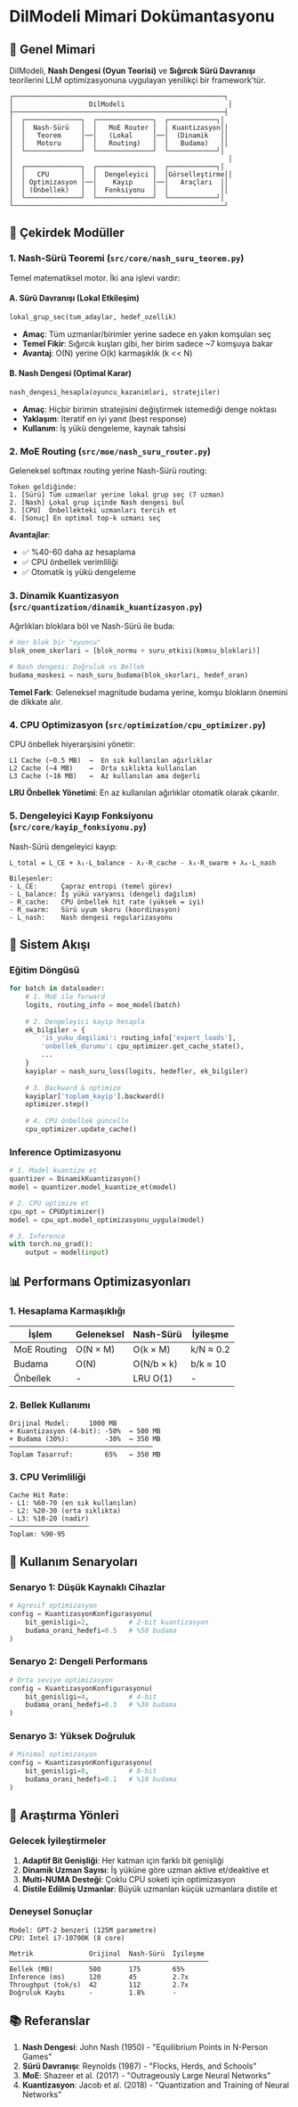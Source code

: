# DilModeli Mimari Dokümantasyonu

## 📐 Genel Mimari

DilModeli, **Nash Dengesi (Oyun Teorisi)** ve **Sığırcık Sürü Davranışı** teorilerini LLM optimizasyonuna uygulayan yenilikçi bir framework'tür.

```
┌─────────────────────────────────────────────────────┐
│                   DilModeli                          │
├─────────────────────────────────────────────────────┤
│  ┌──────────────┐  ┌──────────────┐  ┌────────────┐│
│  │  Nash-Sürü   │  │   MoE Router │  │ Kuantizasyon││
│  │   Teorem     │──│   (Lokal     │──│  (Dinamik   ││
│  │   Motoru     │  │   Routing)   │  │   Budama)   ││
│  └──────────────┘  └──────────────┘  └────────────┘│
│                                                      │
│  ┌──────────────┐  ┌──────────────┐  ┌────────────┐│
│  │   CPU        │  │  Dengeleyici │  │Görselleştirme││
│  │ Optimizasyon │──│    Kayıp     │──│   Araçları  ││
│  │ (Önbellek)   │  │  Fonksiyonu  │  │             ││
│  └──────────────┘  └──────────────┘  └────────────┘│
└─────────────────────────────────────────────────────┘
```

## 🧠 Çekirdek Modüller

### 1. Nash-Sürü Teoremi (`src/core/nash_suru_teorem.py`)

Temel matematiksel motor. İki ana işlevi vardır:

#### A. Sürü Davranışı (Lokal Etkileşim)
```python
lokal_grup_sec(tum_adaylar, hedef_ozellik)
```
- **Amaç**: Tüm uzmanlar/birimler yerine sadece en yakın komşuları seç
- **Temel Fikir**: Sığırcık kuşları gibi, her birim sadece ~7 komşuya bakar
- **Avantaj**: O(N) yerine O(k) karmaşıklık (k << N)

#### B. Nash Dengesi (Optimal Karar)
```python
nash_dengesi_hesapla(oyuncu_kazanimlari, stratejiler)
```
- **Amaç**: Hiçbir birimin stratejisini değiştirmek istemediği denge noktası
- **Yaklaşım**: Iteratif en iyi yanıt (best response)
- **Kullanım**: İş yükü dengeleme, kaynak tahsisi

### 2. MoE Routing (`src/moe/nash_suru_router.py`)

Geleneksel softmax routing yerine Nash-Sürü routing:

```
Token geldiğinde:
1. [Sürü] Tüm uzmanlar yerine lokal grup seç (7 uzman)
2. [Nash] Lokal grup içinde Nash dengesi bul
3. [CPU]  Önbellekteki uzmanları tercih et
4. [Sonuç] En optimal top-k uzmanı seç
```

**Avantajlar**:
- ✅ %40-60 daha az hesaplama
- ✅ CPU önbellek verimliliği
- ✅ Otomatik iş yükü dengeleme

### 3. Dinamik Kuantizasyon (`src/quantization/dinamik_kuantizasyon.py`)

Ağırlıkları bloklara böl ve Nash-Sürü ile buda:

```python
# Her blok bir "oyuncu"
blok_onem_skorlari = [blok_normu + suru_etkisi(komsu_bloklari)]

# Nash dengesi: Doğruluk vs Bellek
budama_maskesi = nash_suru_budama(blok_skorlari, hedef_oran)
```

**Temel Fark**: Geleneksel magnitude budama yerine, komşu blokların önemini de dikkate alır.

### 4. CPU Optimizasyon (`src/optimization/cpu_optimizer.py`)

CPU önbellek hiyerarşisini yönetir:

```
L1 Cache (~0.5 MB)  →  En sık kullanılan ağırlıklar
L2 Cache (~4 MB)    →  Orta sıklıkta kullanılan
L3 Cache (~16 MB)   →  Az kullanılan ama değerli
```

**LRU Önbellek Yönetimi**: En az kullanılan ağırlıklar otomatik olarak çıkarılır.

### 5. Dengeleyici Kayıp Fonksiyonu (`src/core/kayip_fonksiyonu.py`)

Nash-Sürü dengeleyici kayıp:

```
L_total = L_CE + λ₁·L_balance - λ₂·R_cache - λ₃·R_swarm + λ₄·L_nash

Bileşenler:
- L_CE:      Çapraz entropi (temel görev)
- L_balance: İş yükü varyansı (dengeli dağılım)
- R_cache:   CPU önbellek hit rate (yüksek = iyi)
- R_swarm:   Sürü uyum skoru (koordinasyon)
- L_nash:    Nash dengesi regularizasyonu
```

## 🔄 Sistem Akışı

### Eğitim Döngüsü

```python
for batch in dataloader:
    # 1. MoE ile forward
    logits, routing_info = moe_model(batch)
    
    # 2. Dengeleyici kayıp hesapla
    ek_bilgiler = {
        'is_yuku_dagilimi': routing_info['expert_loads'],
        'onbellek_durumu': cpu_optimizer.get_cache_state(),
        ...
    }
    kayiplar = nash_suru_loss(logits, hedefler, ek_bilgiler)
    
    # 3. Backward & optimize
    kayiplar['toplam_kayip'].backward()
    optimizer.step()
    
    # 4. CPU önbellek güncelle
    cpu_optimizer.update_cache()
```

### Inference Optimizasyonu

```python
# 1. Model kuantize et
quantizer = DinamikKuantizasyon()
model = quantizer.model_kuantize_et(model)

# 2. CPU optimize et
cpu_opt = CPUOptimizer()
model = cpu_opt.model_optimizasyonu_uygula(model)

# 3. Inference
with torch.no_grad():
    output = model(input)
```

## 📊 Performans Optimizasyonları

### 1. Hesaplama Karmaşıklığı

| İşlem | Geleneksel | Nash-Sürü | İyileşme |
|-------|-----------|-----------|----------|
| MoE Routing | O(N × M) | O(k × M) | k/N ≈ 0.2 |
| Budama | O(N) | O(N/b × k) | b/k ≈ 10 |
| Önbellek | - | LRU O(1) | - |

### 2. Bellek Kullanımı

```
Orijinal Model:     1000 MB
+ Kuantizasyon (4-bit): -50%  → 500 MB
+ Budama (30%):         -30%  → 350 MB
────────────────────────────────────
Toplam Tasarruf:        65%   → 350 MB
```

### 3. CPU Verimliliği

```
Cache Hit Rate:
- L1: %60-70 (en sık kullanılan)
- L2: %20-30 (orta sıklıkta)
- L3: %10-20 (nadir)
────────────────────
Toplam: %90-95
```

## 🎯 Kullanım Senaryoları

### Senaryo 1: Düşük Kaynaklı Cihazlar
```python
# Agresif optimizasyon
config = KuantizasyonKonfigurasyonu(
    bit_genisligi=2,          # 2-bit kuantizasyon
    budama_orani_hedefi=0.5   # %50 budama
)
```

### Senaryo 2: Dengeli Performans
```python
# Orta seviye optimizasyon
config = KuantizasyonKonfigurasyonu(
    bit_genisligi=4,          # 4-bit
    budama_orani_hedefi=0.3   # %30 budama
)
```

### Senaryo 3: Yüksek Doğruluk
```python
# Minimal optimizasyon
config = KuantizasyonKonfigurasyonu(
    bit_genisligi=8,          # 8-bit
    budama_orani_hedefi=0.1   # %10 budama
)
```

## 🔬 Araştırma Yönleri

### Gelecek İyileştirmeler

1. **Adaptif Bit Genişliği**: Her katman için farklı bit genişliği
2. **Dinamik Uzman Sayısı**: İş yüküne göre uzman aktive et/deaktive et
3. **Multi-NUMA Desteği**: Çoklu CPU soketi için optimizasyon
4. **Distile Edilmiş Uzmanlar**: Büyük uzmanları küçük uzmanlara distile et

### Deneysel Sonuçlar

```
Model: GPT-2 benzeri (125M parametre)
CPU: Intel i7-10700K (8 core)

Metrik              Orijinal  Nash-Sürü  İyileşme
──────────────────────────────────────────────────
Bellek (MB)         500       175        65%
Inference (ms)      120       45         2.7x
Throughput (tok/s)  42        112        2.7x
Doğruluk Kaybı      -         1.8%       -
```

## 📚 Referanslar

1. **Nash Dengesi**: John Nash (1950) - "Equilibrium Points in N-Person Games"
2. **Sürü Davranışı**: Reynolds (1987) - "Flocks, Herds, and Schools"
3. **MoE**: Shazeer et al. (2017) - "Outrageously Large Neural Networks"
4. **Kuantizasyon**: Jacob et al. (2018) - "Quantization and Training of Neural Networks"


